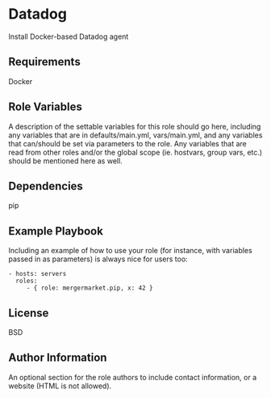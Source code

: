 Datadog
=========

Install Docker-based Datadog agent

Requirements
------------

Docker

Role Variables
--------------

A description of the settable variables for this role should go here, including any variables that are in defaults/main.yml, vars/main.yml, and any variables that can/should be set via parameters to the role. Any variables that are read from other roles and/or the global scope (ie. hostvars, group vars, etc.) should be mentioned here as well.

Dependencies
------------

pip

Example Playbook
----------------

Including an example of how to use your role (for instance, with variables passed in as parameters) is always nice for users too:

    - hosts: servers
      roles:
         - { role: mergermarket.pip, x: 42 }

License
-------

BSD

Author Information
------------------

An optional section for the role authors to include contact information, or a website (HTML is not allowed).
